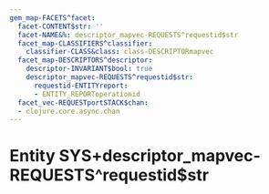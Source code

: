 ```yaml
---
gem_map-FACETS^facet:
  facet-CONTENT$str: ''
  facet-NAME&%: descriptor_mapvec-REQUESTS^requestid$str
  facet_map-CLASSIFIERS^classifier:
    classifier-CLASS&class: class-DESCRIPTORmapvec
  facet_map-DESCRIPTORS^descriptor:
    descriptor-INVARIANT$bool: true
    descriptor_mapvec-REQUESTS^requestid$str:
      requestid-ENTITYreport:
      - ENTITY_REPORToperationid
  facet_vec-REQUESTportSTACK$chan:
  - clojure.core.async.chan
---
```

# Entity SYS+descriptor_mapvec-REQUESTS^requestid$str

